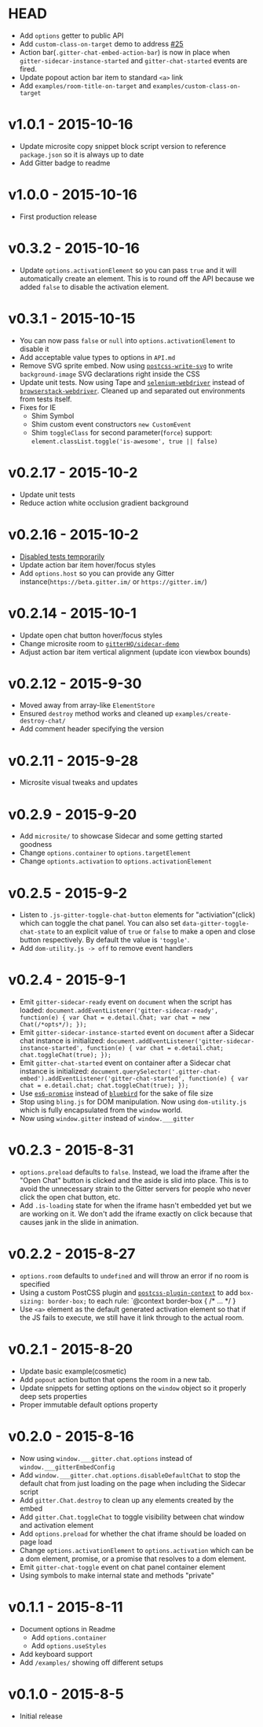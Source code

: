 
# HEAD

 - Add `options` getter to public API
 - Add `custom-class-on-target` demo to address [#25](https://github.com/gitterHQ/sidecar/issues/25)
 - Action bar(`.gitter-chat-embed-action-bar`) is now in place when `gitter-sidecar-instance-started` and `gitter-chat-started` events are fired.
 - Update popout action bar item to standard `<a>` link
 - Add `examples/room-title-on-target` and `examples/custom-class-on-target`

# v1.0.1 - 2015-10-16

 - Update microsite copy snippet block script version to reference `package.json` so it is always up to date
 - Add Gitter badge to readme

# v1.0.0 - 2015-10-16

 - First production release

# v0.3.2 - 2015-10-16

 - Update `options.activationElement` so you can pass `true` and it will automatically create an element. This is to round off the API because we added `false` to disable the activation element.

# v0.3.1 - 2015-10-15

 - You can now pass `false` or `null` into `options.activationElement` to disable it
 - Add acceptable value types to options in `API.md`
 - Remove SVG sprite embed. Now using [`postcss-write-svg`](https://github.com/jonathantneal/postcss-write-svg) to write `background-image` SVG declarations right inside the CSS
 - Update unit tests. Now using Tape and [`selenium-webdriver`](https://www.npmjs.com/package/selenium-webdriver) instead of [`browserstack-webdriver`](https://www.npmjs.com/package/browserstack-webdriver). Cleaned up and separated out environments from tests itself.
 - Fixes for IE
    - Shim Symbol
    - Shim custom event constructors `new CustomEvent`
    - Shim `toggleClass` for second parameter(`force`) support: `element.classList.toggle('is-awesome', true || false)`


# v0.2.17 - 2015-10-2

 - Update unit tests
 - Reduce action white occlusion gradient background

# v0.2.16 - 2015-10-2

 - [Disabled tests temporarily](https://github.com/gitterHQ/sidecar/commit/287f648348e1d31caca0dbc6246523feb8307982)
 - Update action bar item hover/focus styles
 - Add `options.host` so you can provide any Gitter instance(`https://beta.gitter.im/` or `https://gitter.im/`)

# v0.2.14 - 2015-10-1

 - Update open chat button hover/focus styles
 - Change microsite room to [`gitterHQ/sidecar-demo`](https://gitter.im/gitterHQ/sidecar-demo)
 - Adjust action bar item vertical alignment (update icon viewbox bounds)


# v0.2.12 - 2015-9-30

 - Moved away from array-like `ElementStore`
 - Ensured `destroy` method works and cleaned up `examples/create-destroy-chat/`
 - Add comment header specifying the version


# v0.2.11 - 2015-9-28

 - Microsite visual tweaks and updates


# v0.2.9 - 2015-9-20

 - Add `microsite/` to showcase Sidecar and some getting started goodness
 - Change `options.container` to `options.targetElement`
 - Change `optionts.activation` to `options.activationElement`


# v0.2.5 - 2015-9-2

 - Listen to `.js-gitter-toggle-chat-button` elements for "activiation"(click) which can toggle the chat panel. You can also set `data-gitter-toggle-chat-state` to an explicit value of `true` or `false` to make a open and close button respectively. By default the value is `'toggle'`.
 - Add `dom-utility.js -> off` to remove event handlers


# v0.2.4 - 2015-9-1

 - Emit `gitter-sidecar-ready` event on `document` when the script has loaded: `document.addEventListener('gitter-sidecar-ready', function(e) { var Chat = e.detail.Chat; var chat = new Chat(/*opts*/); });`
 - Emit `gitter-sidecar-instance-started` event on `document` after a Sidecar chat instance is initialized: `document.addEventListener('gitter-sidecar-instance-started', function(e) { var chat = e.detail.chat; chat.toggleChat(true); });`
 - Emit `gitter-chat-started` event on container after a Sidecar chat instance is initialized: `document.querySelector('.gitter-chat-embed').addEventListener('gitter-chat-started', function(e) { var chat = e.detail.chat; chat.toggleChat(true); });`
 - Use [`es6-promise`](https://www.npmjs.com/package/es6-promise) instead of [`bluebird`](https://github.com/petkaantonov/bluebird) for the sake of file size
 - Stop using `bling.js` for DOM manipulation. Now using `dom-utility.js` which is fully encapsulated from the `window` world.
 - Now using `window.gitter` instead of `window.___gitter`


# v0.2.3 - 2015-8-31

 - `options.preload` defaults to `false`. Instead, we load the iframe after the "Open Chat" button is clicked and the aside is slid into place. This is to avoid the unnecessary strain to the Gitter servers for people who never click the open chat button, etc.
 - Add `.is-loading` state for when the iframe hasn't embedded yet but we are working on it. We don't add the iframe exactly on click because that causes jank in the slide in animation.


# v0.2.2 - 2015-8-27

 - `options.room` defaults to `undefined` and will throw an error if no room is specified
 - Using a custom PostCSS plugin and [`postcss-plugin-context`](https://github.com/postcss/postcss-plugin-context) to add `box-sizing: border-box;` to each rule: `@context border-box { /* ... */ }
 - Use `<a>` element as the default generated activation element so that if the JS fails to execute, we still have it link through to the actual room.


# v0.2.1 - 2015-8-20

 - Update basic example(cosmetic)
 - Add `popout` action button that opens the room in a new tab.
 - Update snippets for setting options on the `window` object so it properly deep sets properties
 - Proper immutable default options property


# v0.2.0 - 2015-8-16

 - Now using `window.___gitter.chat.options` instead of `window.___gitterEmbedConfig`
 - Add `window.___gitter.chat.options.disableDefaultChat` to stop the default chat from just loading on the page when including the Sidecar script
 - Add `gitter.Chat.destroy` to clean up any elements created by the embed
 - Add `gitter.Chat.toggleChat` to toggle visibility between chat window and activation element
 - Add `options.preload` for whether the chat iframe should be loaded on page load
 - Change `options.activationElement` to `options.activation` which can be a dom element, promise, or a promise that resolves to a dom element.
 - Emit `gitter-chat-toggle` event on chat panel container element
 - Using symbols to make internal state and methods "private"

# v0.1.1 - 2015-8-11

 - Document options in Readme
 	 - Add `options.container`
 	 - Add `options.useStyles`
 - Add keyboard support
 - Add `/examples/` showing off different setups


# v0.1.0 - 2015-8-5

 - Initial release
